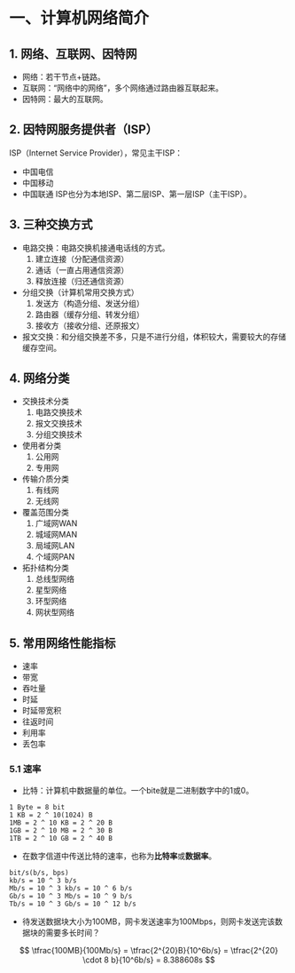 # 一、计算机网络简介
## 1. 网络、互联网、因特网
- 网络：若干节点+链路。
- 互联网：“网络中的网络”，多个网络通过路由器互联起来。
- 因特网：最大的互联网。

## 2. 因特网服务提供者（ISP）
ISP（Internet Service Provider），常见主干ISP：
- 中国电信
- 中国移动
- 中国联通
ISP也分为本地ISP、第二层ISP、第一层ISP（主干ISP）。

## 3. 三种交换方式
- 电路交换：电路交换机接通电话线的方式。
  1. 建立连接（分配通信资源）
  2. 通话（一直占用通信资源）
  3. 释放连接（归还通信资源）
- 分组交换（计算机常用交换方式）
  1. 发送方（构造分组、发送分组）
  2. 路由器（缓存分组、转发分组）
  3. 接收方（接收分组、还原报文）
- 报文交换：和分组交换差不多，只是不进行分组，体积较大，需要较大的存储缓存空间。
 
## 4. 网络分类
- 交换技术分类
  1. 电路交换技术
  2. 报文交换技术
  3. 分组交换技术
- 使用者分类
  1. 公用网
  2. 专用网
- 传输介质分类
  1. 有线网
  2. 无线网
- 覆盖范围分类
  1. 广域网WAN
  2. 城域网MAN
  3. 局域网LAN
  4. 个域网PAN
- 拓扑结构分类
  1. 总线型网络
  2. 星型网络
  3. 环型网络
  4. 网状型网络

## 5. 常用网络性能指标
- 速率
- 带宽
- 吞吐量
- 时延
- 时延带宽积
- 往返时间
- 利用率
- 丢包率

### 5.1 速率
- 比特：计算机中数据量的单位。一个bite就是二进制数字中的1或0。
```
1 Byte = 8 bit
1 KB = 2 ^ 10(1024) B
1MB = 2 ^ 10 KB = 2 ^ 20 B
1GB = 2 ^ 10 MB = 2 ^ 30 B
1TB = 2 ^ 10 GB = 2 ^ 40 B
```
- 在数字信道中传送比特的速率，也称为**比特率**或**数据率**。
```
bit/s(b/s, bps)
kb/s = 10 ^ 3 b/s
Mb/s = 10 ^ 3 kb/s = 10 ^ 6 b/s
Gb/s = 10 ^ 3 Mb/s = 10 ^ 9 b/s
Tb/s = 10 ^ 3 Gb/s = 10 ^ 12 b/s
```
- 待发送数据块大小为100MB，网卡发送速率为100Mbps，则网卡发送完该数据块的需要多长时间？

$$ \tfrac{100MB}{100Mb/s} = \tfrac{2^{20}B}{10^6b/s} = \tfrac{2^{20} \cdot 8 b}{10^6b/s} = 8.388608s $$